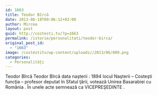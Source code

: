 ```yaml
---
id: 1663
title: Teodor Bîrcă
date: 2013-06-18T09:06:12+03:00
author: Mircea
layout: post
guid: http://costesti.tv/?p=1663
permalink: /istorie/personalitati/teodor-birca/
original_post_id:
  - "1663"
image: /costestitv/wp-content/uploads//2013/06/009.png
categories:
  - Personalități
---
```

Teodor Bîrcă Teodor Bîrcă data naşterii : 1894 locul Naşterii – Costeşti funcţia – profesor deputat în Sfatul ţării, votează Unirea Basarabiei cu România . În unele acte semnează ca VICEPREŞEDINTE .